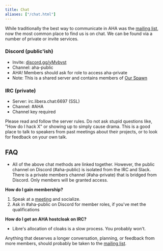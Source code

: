 ```yaml
---
title: Chat
aliases: ["/chat.html"]
---
```


While traditionally the best way to communicate in AHA was the [mailing
list](mailinglist), now the most common place to find us
is on chat. We can be found via a number of private or invite services.

### Discord (public'ish)
* Invite: [discord.gg/yMvbvst](https://discord.gg/yMvbvst)
* Channel: aha-public
* AHA! Members should ask for role to access aha-private
* Note: This is a shared server and contains members of [Our Spawn](ourspawn)

### IRC (private)
* Server: irc.libera.chat:6697 (SSL)
* Channel: #AHA
* Channel key required

Please read and follow the server rules. Do not ask stupid questions like, "How
do I hack X" or showing up to simply cause drama. This is a good place to talk
to speakers from past meetings about their projects, or to look for feedback on
your own talk.

## FAQ

* All of the above chat methods are linked together. However, the public channel
on Discord (#aha-public) is isolated from the IRC and Slack. There is a private
members channel (#aha-private) that is bridged from Discord. Only members will be
granted access.

**How do I gain membership?**

1. Speak at a [meeting](meetings) and socialize.
2. Ask in #aha-public on Discord for member roles, if you've met the
qualifications

**How do I get an AHA hostcloak on IRC?**

* Libre's allocation of cloaks is a slow process. You probably won't.

Anything that deserves a longer conversation, planning, or feedback from
more members, should probably be taken to the [mailing list](mailinglist).
